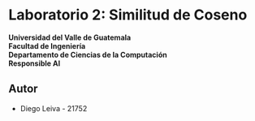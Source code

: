 # Laboratorio 2: Similitud de Coseno

**Universidad del Valle de Guatemala**  
**Facultad de Ingeniería**  
**Departamento de Ciencias de la Computación**  
**Responsible AI**

## Autor
- Diego Leiva       -   21752